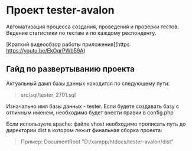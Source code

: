 # Проект tester-avalon

Автоматизация процесса создания, проведения и проверки тестов.
Ведение статистики по тестам и по каждому респонденту.

[Краткий видеообзор работы приложения](https https://youtu.be/EkOqrPWb59A)

## Гайд по развертыванию проекта

Актуальный дамп базы данных находится по следующему пути:
> src/sql/tester_2701.sql 

Изначально имя базы данных - tester. Если будете создавать базу с отличным именем, необходимо будет внести правки в config.php

Если используете apache: файле vhost необходимо прописать путь до директории dist в котором лежит финальная сборка проекта:
> Пример: DocumentRoot "D:/xampp/htdocs/tester-avalon/dist"
